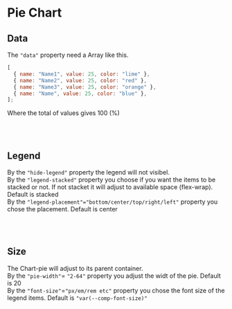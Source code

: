 # Pie Chart

## Data

The `"data"` property need a Array like this.

```js
[
  { name: "Name1", value: 25, color: "lime" },
  { name: "Name2", value: 25, color: "red" },
  { name: "Name3", value: 25, color: "orange" },
  { name: "Name", value: 25, color: "blue" },
];
```

Where the total of values gives 100 (%) <br />
<br />

<hhl-live-editor title="Data" htmlCode='
  <template>
    <div class="flex items-center gap-4">
    <div class="relative w-50">
        <H_chart-pie :data="list"/>
    </div>
    <H_btn @click="load">Load new data</H_btn>
    </div>
    </template>
    <script>
      const list = ref([
        { name: "Name1", value: 25, color: "lime" },
        { name: "Name2", value: 25, color: "red" },
        { name: "Name3", value: 25, color: "orange" },
        { name: "Name", value: 25, color: "blue" }
      ]);
      function load() {
        const rand = Math.floor(Math.random() * 70);
        const restDivede6 = (100-rand)/6;
        list.value = [
        { name: "Name1", value: rand, color: "lime" },
        { name: "Name2", value: restDivede6, color: "red" },
        { name: "Name3", value: restDivede6 * 3, color: "orange" },
        { name: "Name", value: restDivede6 * 2, color: "blue" }
      ];
      }
      return {list, load}
    </script>
'>
</hhl-live-editor>
<br />

## Legend

By the `"hide-legend"` property the legend will not visibel.<br />
By the `"legend-stacked"` property you choose if you want the items to be stacked or not. If not stacket it will adjust to available space (flex-wrap). Default is stacked<br />
By the `"legend-placement"="bottom/center/top/right/left"` property you chose the placement. Default is center<br />
<br />

<hhl-live-editor title="Legend" htmlCode='
    <template>
      <div class="flex flex-col items-center gap-4">
        <div>
          <H_chart-pie :data="list" 
            :hide-legend="hideLegend" 
            :legend-placement="placeMent" 
            :legend-stacked="legendStacked"/>
        </div>
       <div class="flex items-center gap-4">
          <H_checkbox v-model="hideLegend" label="Hide legend."></H_checkbox>
          <H_checkbox v-model="legendStacked" label="legend-stacked."></H_checkbox>
          <H_select v-model="placeMent" label="placment" :list="placements"></H_select>
        </div>
      </div>
    </template>
    <script>
      const hideLegend = ref(false);
      const legendStacked = ref(true);
      const placements = ref([`bottom`,`center`,`top`,`right`,`left`]);
      const placeMent = ref(`center`);
      const list = ref([
        { name: "Name1", value: 25, color: "lime" },
        { name: "Name2", value: 25, color: "red" },
        { name: "Name3", value: 25, color: "orange" },
        { name: "Name", value: 25, color: "blue" }
      ]);
      return {list, hideLegend, legendStacked, placements, placeMent}
    </script>
'>
</hhl-live-editor>
<br />

## Size

The Chart-pie will adjust to its parent container.<br />
By the `"pie-width"`= `"2-64"` property you adjust the widt of the pie. Default is 20<br />
By the `"font-size"`=`"px/em/rem etc"` property you chose the font size of the legend items. Default is `"var(--comp-font-size)"`<br />
<br />

<hhl-live-editor title="Size" htmlCode='
    <template>
       <div class="flex items-center gap-4">
        <div class="relative w-50">
          <H_chart-pie :data="list" :font-size="fontSize" :pie-width="Number(pWidth)" legend-placement="bottom" />
        </div>
         <div class="flex items-center gap-4">
          <H_inputNumber v-model="pWidth" label="Pie width." max="64" min="2"></H_inputNumber>
          <H_inputNumber v-model="fSize" label="Font size. (px)" max="30" min="4"></H_inputNumber>
        </div>
      </div>
    </template>
    <script>
      const pWidth = ref(20);
      const fSize = ref(10);
      const fontSize = computed(() => fSize.value + `px`)
      const list = ref([
        { name: "Name1", value: 25, color: "lime" },
        { name: "Name2", value: 25, color: "red" },
        { name: "Name3", value: 25, color: "orange" },
        { name: "Name", value: 25, color: "blue" }
      ]);
      return {list, pWidth,fSize, fontSize}
    </script>
'>
</hhl-live-editor>
<br />
